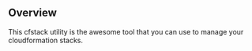 ## Overview
This cfstack utility is the awesome tool that you can use to manage your cloudformation stacks.


